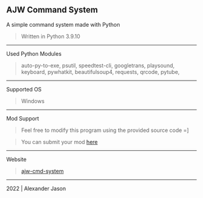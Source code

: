 AJW Command System
-------------------------------------------
A simple command system made with Python
>Written in Python 3.9.10
___________________________________________
Used Python Modules
>auto-py-to-exe, psutil, speedtest-cli, googletrans, playsound, keyboard, pywhatkit, beautifulsoup4, requests, qrcode, pytube, 
___________________________________________
Supported OS
>Windows
___________________________________________
Mod Support
>Feel free to modify this program using the provided source code =]

>You can submit your mod [here](https://forms.gle/TrN25mQdw7Ug3RJx7) 
___________________________________________
Website 
>[ajw-cmd-system](https://sites.google.com/view/ajw-cmd-system/) 
___________________________________________
2022 | Alexander Jason
